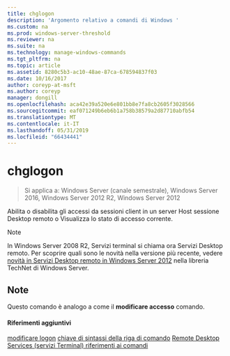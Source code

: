```yaml
---
title: chglogon
description: 'Argomento relativo a comandi di Windows '
ms.custom: na
ms.prod: windows-server-threshold
ms.reviewer: na
ms.suite: na
ms.technology: manage-windows-commands
ms.tgt_pltfrm: na
ms.topic: article
ms.assetid: 8280c5b3-ac10-48ae-87ca-678594837f03
ms.date: 10/16/2017
author: coreyp-at-msft
ms.author: coreyp
manager: dongill
ms.openlocfilehash: aca42e39a520e6e801bb8e7fa8cb2605f3028566
ms.sourcegitcommit: eaf071249b6eb6b1a758b38579a2d87710abfb54
ms.translationtype: MT
ms.contentlocale: it-IT
ms.lasthandoff: 05/31/2019
ms.locfileid: "66434441"
---
```

# <a name="chglogon"></a>chglogon
>Si applica a: Windows Server (canale semestrale), Windows Server 2016, Windows Server 2012 R2, Windows Server 2012


Abilita o disabilita gli accessi da sessioni client in un server Host sessione Desktop remoto o Visualizza lo stato di accesso corrente.
> [!NOTE]
> In Windows Server 2008 R2, Servizi terminal si chiama ora Servizi Desktop remoto. Per scoprire quali sono le novità nella versione più recente, vedere [novità in Servizi Desktop remoto in Windows Server 2012](https://technet.microsoft.com/library/hh831527) nella libreria TechNet di Windows Server.
> ## <a name="remarks"></a>Note
> Questo comando è analogo a come il **modificare accesso** comando.
> #### <a name="additional-references"></a>Riferimenti aggiuntivi
> [modificare logon](change-logon.md)
> [chiave di sintassi della riga di comando](command-line-syntax-key.md)
> [Remote Desktop Services &#40;servizi Terminal&#41; riferimenti ai comandi](remote-desktop-services-terminal-services-command-reference.md)
